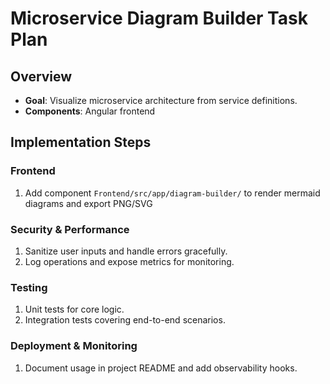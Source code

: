 # Microservice Diagram Builder Task Plan
## Overview
- **Goal**: Visualize microservice architecture from service definitions.
- **Components**: Angular frontend

## Implementation Steps
### Frontend
1. Add component `Frontend/src/app/diagram-builder/` to render mermaid diagrams and export PNG/SVG

### Security & Performance
1. Sanitize user inputs and handle errors gracefully.
2. Log operations and expose metrics for monitoring.

### Testing
1. Unit tests for core logic.
2. Integration tests covering end-to-end scenarios.

### Deployment & Monitoring
1. Document usage in project README and add observability hooks.
